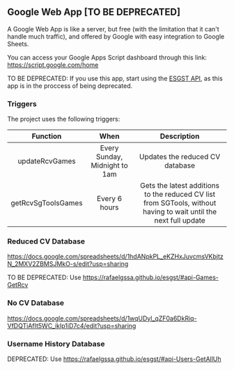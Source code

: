 ## Google Web App [TO BE DEPRECATED]

A Google Web App is like a server, but free (with the limitation that it can't handle much traffic), and offered by Google with easy integration to Google Sheets.

You can access your Google Apps Script dashboard through this link: https://script.google.com/home

TO BE DEPRECATED: If you use this app, start using the [ESGST API](https://rafaelgssa.github.io/esgst/), as this app is in the proccess of being deprecated.

### Triggers

The project uses the following triggers:

Function | When | Description
:-: | :-: | :-:
updateRcvGames | Every Sunday, Midnight to 1am | Updates the reduced CV database
getRcvSgToolsGames | Every 6 hours | Gets the latest additions to the reduced CV list from SGTools, without having to wait until the next full update

### Reduced CV Database

https://docs.google.com/spreadsheets/d/1hdANpkPL_eKZHxJuvcmsVKbjtzN_2MXV2ZBMSJMkO-s/edit?usp=sharing

TO BE DEPRECATED: Use https://rafaelgssa.github.io/esgst/#api-Games-GetRcv

### No CV Database

https://docs.google.com/spreadsheets/d/1wqUDyl_qZF0a6DkRiq-VfDQTiAfIt5WC_ikIp1iD7c4/edit?usp=sharing

### Username History Database

DEPRECATED: Use https://rafaelgssa.github.io/esgst/#api-Users-GetAllUh